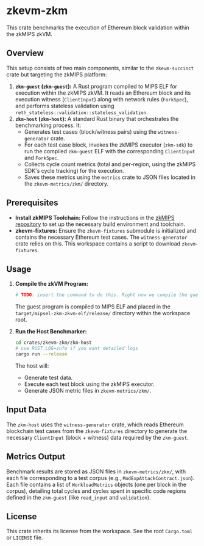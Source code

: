 # zkevm-zkm

This crate benchmarks the execution of Ethereum block validation within the zkMIPS zkVM.

## Overview

This setup consists of two main components, similar to the `zkevm-succinct` crate but targeting the zkMIPS platform:

1. **`zkm-guest` (`zkm-guest`):** A Rust program compiled to MIPS ELF for execution within the zkMIPS zkVM. It reads an Ethereum block and its execution witness (`ClientInput`) along with network rules (`ForkSpec`), and performs stateless validation using `reth_stateless::validation::stateless_validation`.
2. **`zkm-host` (`zkm-host`):** A standard Rust binary that orchestrates the benchmarking process. It:
    * Generates test cases (block/witness pairs) using the `witness-generator` crate.
    * For each test case block, invokes the zkMIPS executor (`zkm-sdk`) to run the compiled `zkm-guest` ELF with the corresponding `ClientInput` and `ForkSpec`.
    * Collects cycle count metrics (total and per-region, using the zkMIPS SDK's cycle tracking) for the execution.
    * Saves these metrics using the `metrics` crate to JSON files located in the `zkevm-metrics/zkm/` directory.

## Prerequisites

* **Install zkMIPS Toolchain:** Follow the instructions in the [zkMIPS repository](https://github.com/zkMIPS/zkMIPS) to set up the necessary build environment and toolchain.
* **zkevm-fixtures:** Ensure the `zkevm-fixtures` submodule is initialized and contains the necessary Ethereum test cases. The `witness-generator` crate relies on this. This workspace contains a script to download `zkevm-fixtures`.

## Usage

1. **Compile the zkVM Program:**

    ```bash
    # TODO: insert the command to do this. Right now we compile the guest program whenever the host is built via build.rs
    ```

    The guest program is compiled to MIPS ELF and placed in the `target/mipsel-zkm-zkvm-elf/release/` directory within the workspace root.

2. **Run the Host Benchmarker:**

    ```bash
    cd crates/zkevm-zkm/zkm-host
    # use RUST_LOG=info if you want detailed logs
    cargo run --release
    ```

    The host will:
    * Generate test data.
    * Execute each test block using the zkMIPS executor.
    * Generate JSON metric files in `zkevm-metrics/zkm/`.

## Input Data

The `zkm-host` uses the `witness-generator` crate, which reads Ethereum blockchain test cases from the `zkevm-fixtures` directory to generate the necessary `ClientInput` (block + witness) data required by the `zkm-guest`.

## Metrics Output

Benchmark results are stored as JSON files in `zkevm-metrics/zkm/`, with each file corresponding to a test corpus (e.g., `ModExpAttackContract.json`). Each file contains a list of `WorkloadMetrics` objects (one per block in the corpus), detailing total cycles and cycles spent in specific code regions defined in the `zkm-guest` (like `read_input` and `validation`).

## License

This crate inherits its license from the workspace. See the root `Cargo.toml` or `LICENSE` file.
